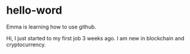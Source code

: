 # hello-word
Emma is learning how to use github.

Hi, I just started to my first job 3 weeks ago.
I am new in blockchain and cryptocurrency.
